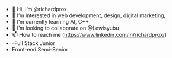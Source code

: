 - 👋 Hi, I’m @richardprox
- 👀 I’m interested in web development, design, digital marketing, 
- 🌱 I’m currently learning AI, C++
- 💞️ I’m looking to collaborate on @Lewisyubu
- 📫 How to reach me (https://www.linkedin.com/in/richardprox/)
- -Full Stack Junior
- Front-end Semi-Senior


<!---
richardprox/richardprox is a ✨ special ✨ repository because its `README.md` (this file) appears on your GitHub profile.
You can click the Preview link to take a look at your changes.
--->
